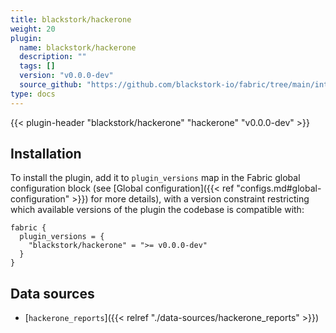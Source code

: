 ```yaml
---
title: blackstork/hackerone
weight: 20
plugin:
  name: blackstork/hackerone
  description: ""
  tags: []
  version: "v0.0.0-dev"
  source_github: "https://github.com/blackstork-io/fabric/tree/main/internal/hackerone/"
type: docs
---
```


{{< plugin-header "blackstork/hackerone" "hackerone" "v0.0.0-dev" >}}

## Installation

To install the plugin, add it to `plugin_versions` map in the Fabric global configuration block (see [Global configuration]({{< ref "configs.md#global-configuration" >}}) for more details), with a version constraint restricting which available versions of the plugin the codebase is compatible with:

```hcl
fabric {
  plugin_versions = {
    "blackstork/hackerone" = ">= v0.0.0-dev"
  }
}
```

## Data sources

- [`hackerone_reports`]({{< relref "./data-sources/hackerone_reports" >}})
